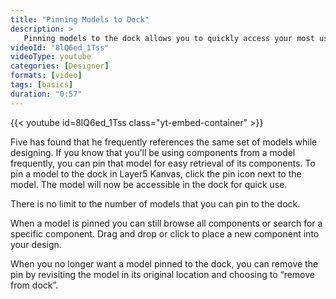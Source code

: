 ```yaml
---
title: "Pinning Models to Dock"
description: >
   Pinning models to the dock allows you to quickly access your most used models. This is a great way to keep your workspace organized and efficient.
videoId: "8lQ6ed_1Tss"
videoType: youtube 
categories: [Designer]
formats: [video]
tags: [basics]
duration: "0:57"
---
```


{{< youtube id=8lQ6ed_1Tss class="yt-embed-container" >}}

Five has found that he frequently references the same set of models while designing. If you know that you’ll be using components from a model frequently, you can pin that model for easy retrieval of its components.
To pin a model to the dock in Layer5 Kanvas, click the pin icon next to the model. The model will now be accessible in the dock for quick use.

There is no limit to the number of models that you can pin to the dock.

When a model is pinned you can still browse all components or search for a specific component. Drag and drop or click to place a new component into your design.

When you no longer want a model pinned to the dock, you can remove the pin by revisiting the model in its original location and choosing to “remove from dock”.

